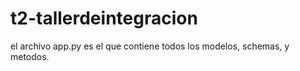 # t2-tallerdeintegracion

el archivo app.py es el que contiene todos los modelos, schemas, y metodos.
